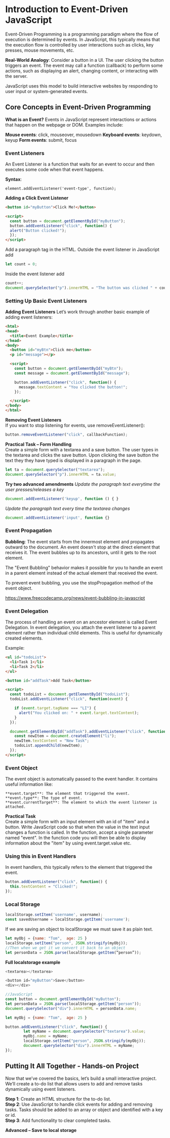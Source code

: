 # Introduction to Event-Driven JavaScript 

Event-Driven Programming is a programming paradigm where the flow of execution is determined by events. In JavaScript, this typically means that the execution flow is controlled by user interactions such as clicks, key presses, mouse movements, etc. 

**Real-World Analogy**: Consider a button in a UI. The user clicking the button triggers an event. The event may call a function (callback) to perform some actions, such as displaying an alert, changing content, or interacting with the server. 

JavaScript uses this model to build interactive websites by responding to user input or system-generated events. 


## Core Concepts in Event-Driven Programming 

**What is an Event?**
Events in JavaScript represent interactions or actions that happen on the webpage or DOM. Examples include: 

**Mouse events**: click, mouseover, mousedown 
**Keyboard events**: keydown, keyup 
**Form events**: submit, focus 

### Event Listeners 
An Event Listener is a function that waits for an event to occur and then executes some code when that event happens. 

**Syntax**: 
~~~
element.addEventListener('event-type', function); 
~~~
 

**Adding a Click Event Listener**
```html
<button id="myButton">Click Me!</button> 

<script> 
  const button = document.getElementById("myButton"); 
  button.addEventListener("click", function() { 
  alert("Button clicked!"); 
  }); 
</script> 
```

Add a paragraph tag in the HTML. 
Outside the event listener in JavaScript add  
```javascript
let count = 0; 
```

Inside the event listener add 
```javascript
count++; 
document.querySelector("p").innerHTML = "The button was clicked " + count + " times;" 
```


### Setting Up Basic Event Listeners 

**Adding Event Listeners**
Let’s work through another basic example of adding event listeners: 
```html
<html> 
<head> 
  <title>Event Example</title> 
</head> 
<body> 
  <button id="myBtn">Click me</button> 
  <p id="message"></p> 

  <script> 
    const button = document.getElementById("myBtn"); 
    const message = document.getElementById("message"); 

    button.addEventListener("click", function() { 
      message.textContent = "You clicked the button!"; 
    }); 

  </script> 
</body> 
</html> 
```
 
**Removing Event Listeners**  
If you want to stop listening for events, use removeEventListener(): 

```javascript
button.removeEventListener("click", callbackFunction); 
```
 

**Practical Task – Form Handling**  
Create a simple form with a textarea and a save button. The user types in the textarea and clicks the save button. Upon clicking the save button the text they they have typed is displayed in a paragraph in the page. 

```javascript
let ta = document.querySelector("textarea"); 
document.querySelector("p").innerHTML = ta.value;
```

**Try two advanced amendments**
_Update the paragraph text everytime the user presses/releases a key_
```javascript
document.addEventListener('keyup', function () { } 
```

_Update the paragraph text every time the textarea changes_
```javascript
document.addEventListener('input', function {} 
```


### Event Propagation 
**Bubbling**: The event starts from the innermost element and propagates outward to the document. 
An event doesn't stop at the direct element that receives it. The event bubbles up to its ancestors, until it gets to the root element. 
     
The "Event Bubbling" behavior makes it possible for you to handle an event in a parent element instead of the actual element that received the event. 

To prevent event bubbling, you use the stopPropagation method of the event object. 
 
https://www.freecodecamp.org/news/event-bubbling-in-javascript 


### Event Delegation 
The process of handling an event on an ancestor element is called Event Delegation. 
In event delegation, you attach the event listener to a parent element rather than individual child elements. This is useful for dynamically created elements. 

Example: 
```html
<ul id="todoList"> 
  <li>Task 1</li> 
  <li>Task 2</li> 
</ul> 

<button id="addTask">Add Task</button> 

<script> 
  const todoList = document.getElementById("todoList"); 
  todoList.addEventListener("click", function(event) {

    if (event.target.tagName === "LI") { 
      alert("You clicked on: " + event.target.textContent); 
    } 
  }); 

  document.getElementById("addTask").addEventListener("click", function() { 
    const newItem = document.createElement("li"); 
    newItem.textContent = "New Task";
    todoList.appendChild(newItem); 
  }); 
</script> 
```
 

### Event Object 

The event object is automatically passed to the event handler. It contains useful information like: 

    **event.target**: The element that triggered the event. 
    **event.type**: The type of event. 
    **event.currentTarget**: The element to which the event listener is attached. 


**Practical Task**  
Create a simple form with an input element with an id of "item" and a button.
Write JavaScript code so that when the value in the text input changes a function is called. 
In the function, accept a single parameter named "event". 
In the function code you will then be able to display information about the "item" by using event.target.value etc.




### Using **this** in Event Handlers 

In event handlers, _this_ typically refers to the element that triggered the event. 
```javascript
button.addEventListener("click", function() { 
  this.textContent = "Clicked!"; 
}); 
```
 
### Local Storage 
```javascript
localStorage.setItem('username', username); 
const savedUsername = localStorage.getItem('username'); 
```

If we are saving an object to localStorage we must save it as plain text. 
```javascript
let myObj = {name: "Tom",  age: 25 } 
localStorage.setItem("person", JSON.stringify(myObj)); 
//Then when we get it we convert it back to an object 
let personData = JSON.parse(localStorage.getItem(“person”)); 
```

**Full localstorage example**
```javascript
<textarea></textarea> 

<button id="myButton">Save</button> 
<div></div> 

//JavaScript
const button = document.getElementById("myButton");  
let personData = JSON.parse(localStorage.getItem("person"));
document.querySelector("div").innerHTML = personData.name; 

let myObj = {name: "Tom",  age: 25 }  

button.addEventListener("click", function() {  
        let myName = document.querySelector("textarea").value; 
        myObj.name = myName; 
        localStorage.setItem("person", JSON.stringify(myObj));  
        document.querySelector("div").innerHTML = myName; 
}); 
```
 

## Putting It All Together - Hands-on Project  

Now that we’ve covered the basics, let’s build a small interactive project. We’ll create a to-do list that allows users to add and remove tasks dynamically using event listeners. 

**Step 1**: Create an HTML structure for the to-do list.  
**Step 2**: Use JavaScript to handle click events for adding and removing tasks. Tasks should be added to an array or object and identified with a key or id.   
**Step 3**: Add functionality to clear completed tasks.   

**Advanced – Save to local storage**

 

 
